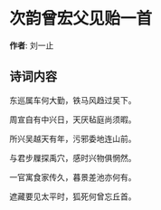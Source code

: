 # 次韵曾宏父见贻一首

**作者**: 刘一止

## 诗词内容

东巡属车何大勤，铁马风趋过吴下。

周宣自有中兴日，天厌毡庭尚须暇。

所兴吴越天有年，污邪委地连山前。

与君步屧探禹穴，感时兴物俱惘然。

一官寓食家传久，暮景差池亦何有。

遮藏要见太平时，狐死何曾忘丘首。

